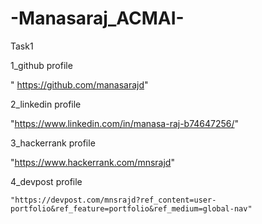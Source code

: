# -Manasaraj_ACMAI-
Task1

1_github profile

   " https://github.com/manasarajd"

2_linkedin profile

   "https://www.linkedin.com/in/manasa-raj-b74647256/"
   
3_hackerrank profile

   "https://www.hackerrank.com/mnsrajd"
   
4_devpost profile

    "https://devpost.com/mnsrajd?ref_content=user-portfolio&ref_feature=portfolio&ref_medium=global-nav"
